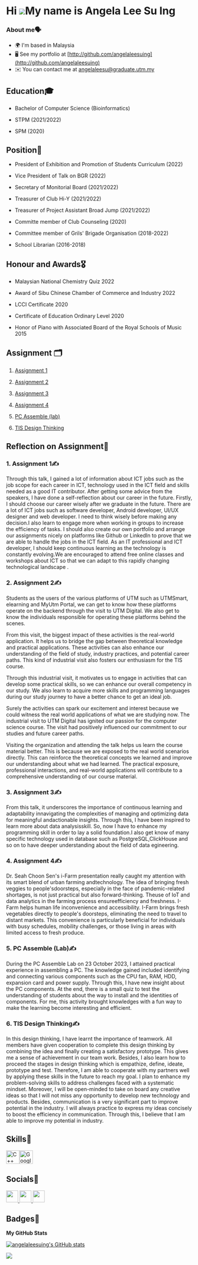 Hi ![](https://user-images.githubusercontent.com/18350557/176309783-0785949b-9127-417c-8b55-ab5a4333674e.gif)My name is Angela Lee Su Ing
=========================================================================================================================================

### About me🗣️

* 🌍  I'm based in Malaysia
* 🖥️  See my portfolio at [http://github.com/angelaleesuing](http://github.com/angelaleesuing)
* ✉️  You can contact me at [angelaleesu@graduate.utm.my](mailto:angelaleesu@graduate.utm.my)

## Education🎓

* Bachelor of Computer Science (Bioinformatics)
  
* STPM (2021/2022)
  
* SPM (2020)


## Position📶

* President of Exhibition and Promotion of Students Curriculum (2022)

* Vice President of Talk on BGR (2022)

* Secretary of Monitorial Board (2021/2022)

* Treasurer of Club Hi-Y (2021/2022)

* Treasurer of Project Assistant Broad Jump (2021/2022)
  
* Committe member of Club Counseling (2020)

* Committee member of Grils' Brigade Organisation (2018-2022)

* School Librarian (2016-2018)


## Honour and Awards🎖️

* Malaysian National Chemistry Quiz 2022

* Award of Sibu Chinese Chamber of Commerce and Industry 2022

* LCCI Certificate 2020

* Certificate of Education Ordinary Level 2020

* Honor of Piano with Associated Board of the Royal Schools of Music 2015



## Assignment	🗂️

1. [Assignment 1](https://github.com/angelaleesuing/angela/blob/6286506974ab1988454fb05ad15c7b48df801ad2/Assignment%201%20TIS-Industrial%20talk%201.pdf)

2. [Assignment 2](https://github.com/angelaleesuing/angela/blob/6286506974ab1988454fb05ad15c7b48df801ad2/Assignment%202%20TIS-Video%20of%20visting%20UTM%20Digital.pdf)

3. [Assignment 3](https://github.com/angelaleesuing/angela/blob/6286506974ab1988454fb05ad15c7b48df801ad2/Assignment%203%20TIS-Industrial%20talk%202.pdf)

4. [Assignment 4](https://github.com/angelaleesuing/angela/blob/6286506974ab1988454fb05ad15c7b48df801ad2/Assignment%204%20TIS-NEWSLETTER.pdf)

5. [PC Assemble (lab)](https://github.com/angelaleesuing/angela/blob/6286506974ab1988454fb05ad15c7b48df801ad2/PC%20Assemble%20(Lab).pdf)

6. [TIS Design Thinking](https://github.com/angelaleesuing/angela/blob/6286506974ab1988454fb05ad15c7b48df801ad2/TIS%20DESIGN%20THINKING.pdf)


## Reflection on Assignment📝
### 1. Assignment 1✍️
Through this talk, I gained a lot of information about ICT jobs such as the job scope for each career in ICT, technology used in the ICT field and skills needed as a good IT contributor. After getting some advice from the speakers, I have done a self-reflection about our career in the future. Firstly, I should choose our career wisely after we graduate in the future. There are a lot of ICT jobs such as software developer, Android developer, UI/UX designer and web developer. I need to think wisely before making any decision.I also learn to engage more when working in groups to increase the efficiency of tasks. I should also create our own portfolio and arrange our assignments nicely on platforms like Github or LinkedIn to prove that we are able to handle the jobs in the ICT field. As an IT professional and ICT developer, I should keep continuous learning as the technology is constantly evolving.We are encouraged to attend free online classes and workshops about ICT so that we can adapt to this rapidly changing technological landscape .

### 2. Assignment 2✍️

Students as the users of the various platforms of UTM such as UTMSmart, elearning and MyUtm Portal, we can get to know how these platforms operate on the backend through the visit to UTM Digital. We also get to know the individuals responsible for operating these platforms behind the scenes.


From this visit, the biggest impact of these activities is the real-world application. It helps us to bridge the gap between theoretical knowledge and practical applications. These activities can also enhance our understanding of the field of study, industry practices, and potential career paths. This kind of industrial visit also fosters our enthusiasm for the TIS course.  


Through this industrial visit, it motivates us to engage in activities that can develop some practical skills, so we can enhance our overall competency in our study. We also learn to acquire more skills and programming languages during our  study journey to have a better chance to get an ideal job.


Surely the activities can spark our excitement and interest because we could witness the real world applications of what we are studying now. The industrial visit to UTM Digital has ignited our passion for the computer science course. The visit had positively influenced our commitment to our studies and future career paths.


Visiting the organization and attending the talk helps us learn the course material better. This is because we are exposed to the real world scenarios directly. This can reinforce the theoretical concepts we learned and improve our understanding about what we had learned. The practical exposure, professional interactions, and real-world applications will contribute to a comprehensive understanding of our course material.

### 3. Assignment 3✍️

From this talk, it underscores the importance of continuous learning and adaptability innavigating the complexities of managing and optimizing data for meaningful andactionable insights.
Through this, I have been inspired to learn more about data analysisskill. So, now I have to enhance my programming skill in order to lay a solid foundation.I also get know of many specific technology used in database such as PostgreSQL,ClickHouse and so on to have deeper understanding about the field of data egineering.


### 4. Assignment 4✍️

Dr. Seah Choon Sen's i-Farm presentation really caught my attention with its smart blend of urban farming andtechnology. The idea of bringing fresh veggies to people'sdoorsteps, especially in the face of pandemic-related shortages, is not just practical but also forward-thinking. Theuse of IoT and data analytics in the farming process ensureefficiency and freshness. I-Farm helps human life inconvenience and accessibility. I-Farm brings fresh vegetables directly to people's doorsteps, eliminating the need to travel to distant markets. This convenience is particularly beneficial for individuals with busy schedules, mobility challenges, or those living in areas with limited access to fresh produce.

### 5. PC Assemble (Lab)✍️

During the PC Assemble Lab on 23 October 2023, I attained practical experience in assembling a PC. The knowledge gained included identifying and connecting various components such as the CPU fan, RAM, HDD, expansion card and power supply. Through this, I have new insight about the PC components. At the end, there is a small quiz to test the understanding of students about the way to install and the identities of components. For me, this activity brought knowledges with a fun way to make the learning become interesting and efficient.

### 6. TIS Design Thinking✍️

In this design thinking, I have learnt the importance of teamwork. All members have given cooperation to complete this design thinking by combining the idea and finally creating a satisfactory prototype. This gives me a sense of achievement in our team work. Besides, I also learn how to proceed the stages in design thinking which is empathize, define, ideate, prototype and test. Therefore, I am able to cooperate with my partners well by applying these skills in the future to reach my goal. I plan to enhance my problem-solving skills to address challenges faced with a systematic mindset. Moreover, I will be open-minded to take on board any creative ideas so that I will not miss any opportunity to develop new technology and products. Besides, communication is a very significant part to improve potential in the industry. I will always practice to express my ideas concisely to boost the efficiency in communication. Through this, I believe that I am able to improve my potential in industry.


## Skills📍


<p align="left">
<a href="https://docs.microsoft.com/en-us/cpp/?view=msvc-170" target="_blank" rel="noreferrer"><img src="https://raw.githubusercontent.com/danielcranney/readme-generator/main/public/icons/skills/cplusplus-colored.svg" width="36" height="36" alt="C++" /></a><a href="https://cloud.google.com/" target="_blank" rel="noreferrer"><img src="https://raw.githubusercontent.com/danielcranney/readme-generator/main/public/icons/skills/googlecloud-colored.svg" width="36" height="36" alt="Google Cloud" /></a>
</p>


## Socials🥂

<p align="left"> <a href="https://www.github.com/angelaleesuing" target="_blank" rel="noreferrer"> <picture> <source media="(prefers-color-scheme: dark)" srcset="https://raw.githubusercontent.com/danielcranney/readme-generator/main/public/icons/socials/github-dark.svg" /> <source media="(prefers-color-scheme: light)" srcset="https://raw.githubusercontent.com/danielcranney/readme-generator/main/public/icons/socials/github.svg" /> <img src="https://raw.githubusercontent.com/danielcranney/readme-generator/main/public/icons/socials/github.svg" width="32" height="32" /> </picture> </a> <a href="http://www.instagram.com/angelalee_0222" target="_blank" rel="noreferrer"> <picture> <source media="(prefers-color-scheme: dark)" srcset="undefined" /> <source media="(prefers-color-scheme: light)" srcset="https://raw.githubusercontent.com/danielcranney/readme-generator/main/public/icons/socials/instagram.svg" /> <img src="https://raw.githubusercontent.com/danielcranney/readme-generator/main/public/icons/socials/instagram.svg" width="32" height="32" /> </picture> </a> <a href="https://www.youtube.com/@angelaleesu" target="_blank" rel="noreferrer"> <picture> <source media="(prefers-color-scheme: dark)" srcset="undefined" /> <source media="(prefers-color-scheme: light)" srcset="https://raw.githubusercontent.com/danielcranney/readme-generator/main/public/icons/socials/youtube.svg" /> <img src="https://raw.githubusercontent.com/danielcranney/readme-generator/main/public/icons/socials/youtube.svg" width="32" height="32" /> </picture> </a></p>

## Badges👣

<b>My GitHub Stats</b>

<a href="http://www.github.com/angelaleesuing"><img src="https://github-readme-stats.vercel.app/api?username=angelaleesuing&show_icons=true&hide=&count_private=true&title_color=0891b2&text_color=000000&icon_color=ec4899&bg_color=ffffff&hide_border=true&show_icons=true" alt="angelaleesuing's GitHub stats" /></a>

<a href="http://www.github.com/angelaleesuing"><img src="https://github-readme-streak-stats.herokuapp.com/?user=angelaleesuing&stroke=000000&background=ffffff&ring=0891b2&fire=0891b2&currStreakNum=000000&currStreakLabel=0891b2&sideNums=000000&sideLabels=000000&dates=000000&hide_border=true" /></a>
